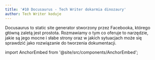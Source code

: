 ```yaml
---
title: '#10 Docusaurus - Tech Writer dokarmia dinozaury'
author: Tech Writer koduje
---
```


Docusaurus to static site generator stworzony przez Facebooka, którego główną
zaletą jest prostota. Rozmawiamy o tym co oferuje to narzędzie, jakie są jego
mocne i słabe strony oraz w jakich sytuacjach może się sprawdzić jako
rozwiązanie do tworzenia dokumentacji.

import AnchorEmbed from '@site/src/components/AnchorEmbed';

<AnchorEmbed episodeId="10-Docusaurus---Tech-Writer-dokarmia-dinozaury-e90qfr/a-a11llqb" />
